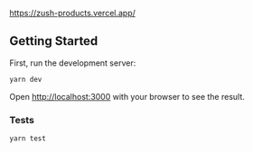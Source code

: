 https://zush-products.vercel.app/

## Getting Started

First, run the development server:

```bash
yarn dev
```

Open [http://localhost:3000](http://localhost:3000) with your browser to see the result.

### Tests

```bash
yarn test
```
